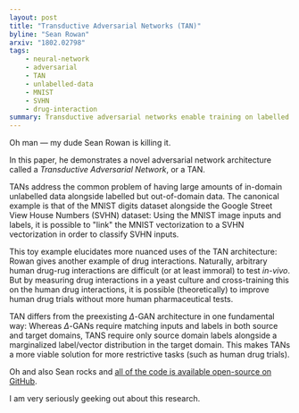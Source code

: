 ```yaml
---
layout: post
title: "Transductive Adversarial Networks (TAN)"
byline: "Sean Rowan"
arxiv: "1802.02798"
tags:
    - neural-network
    - adversarial
    - TAN
    - unlabelled-data
    - MNIST
    - SVHN
    - drug-interaction
summary: Transductive adversarial networks enable training on labelled data in one domain and applying the model to unlabelled data in another domain, improving the feasibility of machine learning in restricted data ecosystems.
---
```


Oh man — my dude Sean Rowan is killing it.

In this paper, he demonstrates a novel adversarial network architecture called a _Transductive Adversarial Network_, or a TAN.

TANs address the common problem of having large amounts of in-domain unlabelled data alongside labelled but out-of-domain data. The canonical example is that of the MNIST digits dataset alongside the Google Street View House Numbers (SVHN) dataset: Using the MNIST image inputs and labels, it is possible to "link" the MNIST vectorization to a SVHN vectorization in order to classify SVHN inputs.

This toy example elucidates more nuanced uses of the TAN architecture: Rowan gives another example of drug interactions. Naturally, arbitrary human drug-rug interactions are difficult (or at least immoral) to test _in-vivo_. But by measuring drug interactions in a yeast culture and cross-training this on the human drug interactions, it is possible (theoretically) to improve human drug trials without more human pharmaceutical tests.

TAN differs from the preexisting $\Delta$-GAN architecture in one fundamental way: Whereas $\Delta$-GANs require matching inputs and labels in both source and target domains, TANS require only source domain labels alongside a marginalized label/vector distribution in the target domain. This makes TANs a more viable solution for more restrictive tasks (such as human drug trials).

Oh and also Sean rocks and [all of the code is available open-source on GitHub](https://github.com/sean-rowan/tan).

I am very seriously geeking out about this research.
